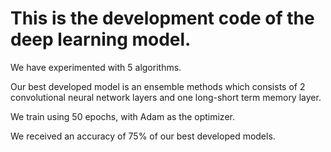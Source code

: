 # This is the development code of the deep learning model.

We have experimented with 5 algorithms. 

Our best developed model is an ensemble methods which consists of 2 convolutional neural network layers and one long-short term memory layer. 

We train using 50 epochs, with Adam as the optimizer. 

We received an accuracy of 75% of our best developed models. 
